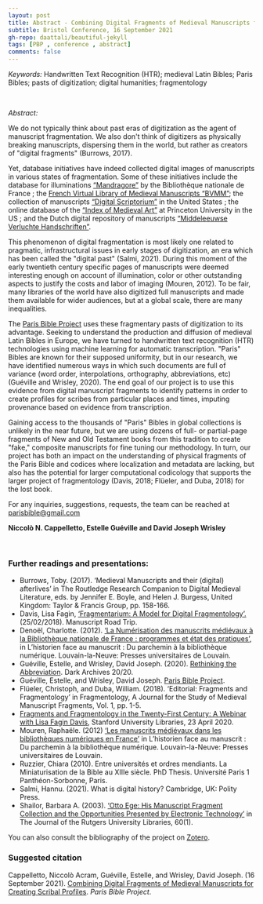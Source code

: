 ```yaml
---
layout: post
title: Abstract - Combining Digital Fragments of Medieval Manuscripts for Creating Scribal Profiles 
subtitle: Bristol Conference, 16 September 2021
gh-repo: daattali/beautiful-jekyll
tags: [PBP , conference , abstract]
comments: false
---
```


*Keywords:* Handwritten Text Recognition (HTR); medieval Latin Bibles; Paris Bibles; pasts of digitization; digital humanities; fragmentology

<br>

*Abstract:*

We do not typically think about past eras of digitization as the agent of manuscript fragmentation. We also don't think of digitizers as physically breaking manuscripts, dispersing them in the world, but rather as creators of "digital fragments" (Burrows, 2017).

Yet, database initiatives have indeed collected digital images of manuscripts in various states of fragmentation. Some of these initiatives include the database for illuminations [“Mandragore”](mandragore.bnf.fr/html/accueil.html) by the Bibliothèque nationale de France ; the [French Virtual Library of Medieval Manuscripts “BVMM”](bvmm.irht.cnrs.fr/); the collection of manuscripts [“Digital Scriptorium”](digital-scriptorium.org) in the United States ; the online database of the [“Index of Medieval Art”](https://ima.princeton.edu/) at Princeton University in the US ; and the Dutch digital repository of manuscripts [“Middeleeuwse Verluchte Handschriften”](www.kb.nl/bronnen-zoekwijzers/kb-collecties/middeleeuwse-handschriften-tot-ca-1550).

This phenomenon of digital fragmentation is most likely one related to pragmatic, infrastructural issues in early stages of digitization, an era which has been called the "digital past" (Salmi, 2021). During this moment of the early twentieth century specific pages of manuscripts were deemed interesting enough on account of illumination, color or other outstanding aspects to justify the costs and labor of imaging (Mouren, 2012). To be fair, many libraries of the world have also digitized full manuscripts and made them available for wider audiences, but at a global scale, there are many inequalities. 

The [Paris Bible Project](http://parisbible.github.io) uses these fragmentary pasts of digitization to its advantage. Seeking to understand the production and diffusion of medieval Latin Bibles in Europe, we have turned to handwritten text recognition (HTR) technologies using machine learning for automatic transcription. "Paris" Bibles are known for their  supposed uniformity, but in our research, we have identified numerous ways in which such documents are full of variance (word order, interpolations, orthography, abbreviations, etc) (Guéville and Wrisley, 2020). The end goal of our project is to use this evidence from digital manuscript fragments to identify patterns in order to create profiles for scribes from particular places and times, imputing provenance based on evidence from transcription.

Gaining access to the thousands of "Paris" Bibles in global collections is unlikely in the near future, but we are using dozens of full- or partial-page fragments of New and Old Testament books from this tradition to create "fake," composite manuscripts for fine tuning our methodology. In turn, our project has both an impact on the understanding of physical fragments of the Paris Bible and codices where localization and metadata are lacking, but also has the potential for larger computational codicology that supports the larger project of fragmentology (Davis, 2018; Flüeler, and Duba, 2018) for the lost book.


For any inquiries, suggestions, requests, the team can be reached at [parisbible@gmail.com](mailto:parisbible@gmail.com)

**Niccolò N. Cappelletto, Estelle Guéville and David Joseph Wrisley**



<br>

### **Further readings and presentations:**

- Burrows, Toby. (2017). ‘Medieval Manuscripts and their (digital) afterlives’ in The Routledge Research Companion to Digital Medieval Literature, eds. by Jennifer E. Boyle, and Helen J. Burgess, United Kingdom: Taylor & Francis Group, pp. 158-166.
- Davis, Lisa Fagin, [‘Fragmentarium: A Model for Digital Fragmentology’.](https://manuscriptroadtrip.wordpress.com/2018/02/25/fragmentarium-a-model-for-digital-fragmentology/) (25/02/2018). Manuscript Road Trip. 
- Denoël, Charlotte. (2012). [‘La Numérisation des manuscrits médiévaux à la Bibliothèque nationale de France : programmes et état des pratiques’](http://books.openedition.org/pucl/1288), in L’historien face au manuscrit : Du parchemin à la bibliothèque numérique. Louvain-la-Neuve: Presses universitaires de Louvain.
- Guéville, Estelle, and Wrisley, David Joseph. (2020). [Rethinking the Abbreviation](https://www.youtube.com/watch?v=p38lvPRRNmA). Dark Archives 20/20.
- Guéville, Estelle, and Wrisley, David Joseph. [Paris Bible Project](https://parisbible.github.io).
- Flüeler, Christoph, and Duba, William. (2018). ‘Editorial: Fragments and Fragmentology’ in Fragmentology, A Journal for the Study of Medieval Manuscript Fragments, Vol. 1, pp. 1-5.
- [Fragments and Fragmentology in the Twenty-First Century: A Webinar with Lisa Fagin Davis](https://www.youtube.com/watch?v=JQ-XGFZolF8), Stanford University Libraries, 23 April 2020. 
- Mouren, Raphaële. (2012) [‘Les manuscrits médiévaux dans les bibliothèques numériques en France’](http://books.openedition.org/pucl/1290) in L’historien face au manuscrit : Du parchemin à la bibliothèque numérique. Louvain-la-Neuve: Presses universitaires de Louvain.
- Ruzzier, Chiara (2010). Entre universités et ordres mendiants. La Miniaturisation de la Bible au XIIIe siècle. PhD Thesis. Université Paris 1 Panthéon-Sorbonne, Paris.
- Salmi, Hannu. (2021). What is digital history? Cambridge, UK: Polity Press.
- Shailor, Barbara A. (2003). [‘Otto Ege: His Manuscript Fragment Collection and the Opportunities Presented by Electronic Technology’](https://doi.org/10.14713/jrul.v60i1.4) in The Journal of the Rutgers University Libraries, 60(1).

You can also consult the bibliography of the project on [Zotero](https://www.zotero.org/groups/2466765/paris_bible_project/library).




### **Suggested citation**

Cappelletto, Niccolò Acram, Guéville, Estelle, and Wrisley, David Joseph. (16 September 2021). [Combining Digital Fragments of Medieval Manuscripts for Creating Scribal Profiles](https://parisbible.github.io/2022-10-12-bristol-conf/). *Paris Bible Project*.

